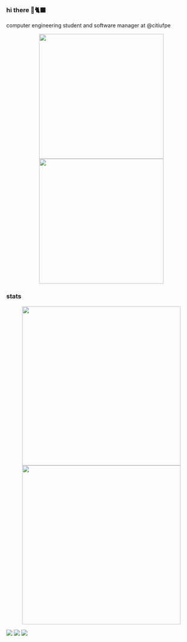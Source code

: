 ### hi there 🌈🐈‍⬛
<p>computer engineering student and software manager at @citiufpe </p>

<p align="center">
<a href="https://github.com/thaisnevest">
  <img width="330px" src="https://github-readme-stats.vercel.app/api/top-langs/?username=thaisnevest&hide_border=true&layout=compact&theme=github_dark"/>
  <img  width="330px" src="https://github.com/thaisnevest/thaisnevest/assets/56198772/9ead5599-6a7c-4502-afa2-4cc48f18f608"/>

</a>
</p>


### stats

<p align="center">
  <a href="https://github.com/thaisnevest">
    <img  width="420px" src="https://github-readme-stats.vercel.app/api?username=thaisnevest&show_icons=true&theme=dracula&hide_border=true" />
    <img  width="420px" src="https://github-readme-streak-stats.herokuapp.com/?user=thaisnevest&theme=dracula&hide_border=true" />
  </a>
</p>


<div> 
  <a href="https://instagram.com/thaisnevest" target="_blank"><img src="https://img.shields.io/badge/-Instagram-%23E4405F?style=for-the-badge&logo=instagram&logoColor=white" target="_blank"></a>
  <a href = "mailto:thaisnevesst@gmail.com"><img src="https://img.shields.io/badge/-Gmail-%23333?style=for-the-badge&logo=gmail&logoColor=white" target="_blank"></a>
  <a href="https://www.linkedin.com/in/thaisnevest" target="_blank"><img src="https://img.shields.io/badge/-LinkedIn-%230077B5?style=for-the-badge&logo=linkedin&logoColor=white" target="_blank"></a>  
</div>
